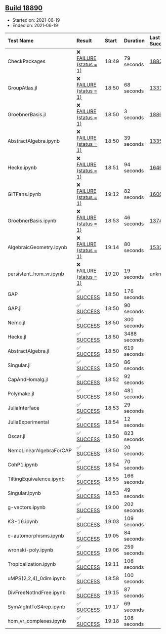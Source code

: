 ## [Build 18890](https://oscarci.mathematik.uni-kl.de/job/oscar/18890/)

* Started on: 2021-06-19
* Ended on: 2021-06-19

| Test Name    | Result | Start | Duration | Last Success | First Failure |
|:-------------|:-------|:------|:---------|:-------------|:--------------|
| CheckPackages | ❌ [FAILURE (status = 1)](https://oscarci.mathematik.uni-kl.de/job/oscar/18890/artifact/logs/build-18890/CheckPackages.log) | 18:49 | 79 seconds | [18822](https://oscarci.mathematik.uni-kl.de/job/oscar/18822/) | [18823](https://oscarci.mathematik.uni-kl.de/job/oscar/18823/) |
| GroupAtlas.jl | ❌ [FAILURE (status = 1)](https://oscarci.mathematik.uni-kl.de/job/oscar/18890/artifact/logs/build-18890/GroupAtlas.jl.log) | 18:50 | 68 seconds | [13311](https://oscarci.mathematik.uni-kl.de/job/oscar/13311/) | [13312](https://oscarci.mathematik.uni-kl.de/job/oscar/13312/) |
| GroebnerBasis.jl | ❌ [FAILURE (status = 1)](https://oscarci.mathematik.uni-kl.de/job/oscar/18890/artifact/logs/build-18890/GroebnerBasis.jl.log) | 18:50 | 3 seconds | [18864](https://oscarci.mathematik.uni-kl.de/job/oscar/18864/) | [18865](https://oscarci.mathematik.uni-kl.de/job/oscar/18865/) |
| AbstractAlgebra.ipynb | ❌ [FAILURE (status = 1)](https://oscarci.mathematik.uni-kl.de/job/oscar/18890/artifact/logs/build-18890/AbstractAlgebra.ipynb.log) | 18:50 | 39 seconds | [13355](https://oscarci.mathematik.uni-kl.de/job/oscar/13355/) | [13356](https://oscarci.mathematik.uni-kl.de/job/oscar/13356/) |
| Hecke.ipynb | ❌ [FAILURE (status = 1)](https://oscarci.mathematik.uni-kl.de/job/oscar/18890/artifact/logs/build-18890/Hecke.ipynb.log) | 18:51 | 94 seconds | [16463](https://oscarci.mathematik.uni-kl.de/job/oscar/16463/) | [16464](https://oscarci.mathematik.uni-kl.de/job/oscar/16464/) |
| GITFans.ipynb | ❌ [FAILURE (status = 1)](https://oscarci.mathematik.uni-kl.de/job/oscar/18890/artifact/logs/build-18890/GITFans.ipynb.log) | 19:12 | 82 seconds | [16068](https://oscarci.mathematik.uni-kl.de/job/oscar/16068/) | [16069](https://oscarci.mathematik.uni-kl.de/job/oscar/16069/) |
| GroebnerBasis.ipynb | ❌ [FAILURE (status = 1)](https://oscarci.mathematik.uni-kl.de/job/oscar/18890/artifact/logs/build-18890/GroebnerBasis.ipynb.log) | 18:53 | 46 seconds | [13748](https://oscarci.mathematik.uni-kl.de/job/oscar/13748/) | [13749](https://oscarci.mathematik.uni-kl.de/job/oscar/13749/) |
| AlgebraicGeometry.ipynb | ❌ [FAILURE (status = 1)](https://oscarci.mathematik.uni-kl.de/job/oscar/18890/artifact/logs/build-18890/AlgebraicGeometry.ipynb.log) | 19:14 | 80 seconds | [15322](https://oscarci.mathematik.uni-kl.de/job/oscar/15322/) | [15323](https://oscarci.mathematik.uni-kl.de/job/oscar/15323/) |
| persistent_hom_vr.ipynb | ❌ [FAILURE (status = 1)](https://oscarci.mathematik.uni-kl.de/job/oscar/18890/artifact/logs/build-18890/persistent_hom_vr.ipynb.log) | 19:20 | 19 seconds | unknown | unknown |
| GAP | ✅ [SUCCESS](https://oscarci.mathematik.uni-kl.de/job/oscar/18890/artifact/logs/build-18890/GAP.log) | 18:50 | 176 seconds |  |  |
| GAP.jl | ✅ [SUCCESS](https://oscarci.mathematik.uni-kl.de/job/oscar/18890/artifact/logs/build-18890/GAP.jl.log) | 18:50 | 90 seconds |  |  |
| Nemo.jl | ✅ [SUCCESS](https://oscarci.mathematik.uni-kl.de/job/oscar/18890/artifact/logs/build-18890/Nemo.jl.log) | 18:50 | 300 seconds |  |  |
| Hecke.jl | ✅ [SUCCESS](https://oscarci.mathematik.uni-kl.de/job/oscar/18890/artifact/logs/build-18890/Hecke.jl.log) | 18:50 | 3488 seconds |  |  |
| AbstractAlgebra.jl | ✅ [SUCCESS](https://oscarci.mathematik.uni-kl.de/job/oscar/18890/artifact/logs/build-18890/AbstractAlgebra.jl.log) | 18:50 | 619 seconds |  |  |
| Singular.jl | ✅ [SUCCESS](https://oscarci.mathematik.uni-kl.de/job/oscar/18890/artifact/logs/build-18890/Singular.jl.log) | 18:50 | 86 seconds |  |  |
| CapAndHomalg.jl | ✅ [SUCCESS](https://oscarci.mathematik.uni-kl.de/job/oscar/18890/artifact/logs/build-18890/CapAndHomalg.jl.log) | 18:52 | 92 seconds |  |  |
| Polymake.jl | ✅ [SUCCESS](https://oscarci.mathematik.uni-kl.de/job/oscar/18890/artifact/logs/build-18890/Polymake.jl.log) | 18:50 | 481 seconds |  |  |
| JuliaInterface | ✅ [SUCCESS](https://oscarci.mathematik.uni-kl.de/job/oscar/18890/artifact/logs/build-18890/JuliaInterface.log) | 18:53 | 29 seconds |  |  |
| JuliaExperimental | ✅ [SUCCESS](https://oscarci.mathematik.uni-kl.de/job/oscar/18890/artifact/logs/build-18890/JuliaExperimental.log) | 18:54 | 12 seconds |  |  |
| Oscar.jl | ✅ [SUCCESS](https://oscarci.mathematik.uni-kl.de/job/oscar/18890/artifact/logs/build-18890/Oscar.jl.log) | 18:50 | 823 seconds |  |  |
| NemoLinearAlgebraForCAP | ✅ [SUCCESS](https://oscarci.mathematik.uni-kl.de/job/oscar/18890/artifact/logs/build-18890/NemoLinearAlgebraForCAP.log) | 18:50 | 20 seconds |  |  |
| CohP1.ipynb | ✅ [SUCCESS](https://oscarci.mathematik.uni-kl.de/job/oscar/18890/artifact/logs/build-18890/CohP1.ipynb.log) | 18:54 | 70 seconds |  |  |
| TiltingEquivalence.ipynb | ✅ [SUCCESS](https://oscarci.mathematik.uni-kl.de/job/oscar/18890/artifact/logs/build-18890/TiltingEquivalence.ipynb.log) | 18:55 | 166 seconds |  |  |
| Singular.ipynb | ✅ [SUCCESS](https://oscarci.mathematik.uni-kl.de/job/oscar/18890/artifact/logs/build-18890/Singular.ipynb.log) | 18:53 | 49 seconds |  |  |
| g-vectors.ipynb | ✅ [SUCCESS](https://oscarci.mathematik.uni-kl.de/job/oscar/18890/artifact/logs/build-18890/g-vectors.ipynb.log) | 19:00 | 202 seconds |  |  |
| K3-16.ipynb | ✅ [SUCCESS](https://oscarci.mathematik.uni-kl.de/job/oscar/18890/artifact/logs/build-18890/K3-16.ipynb.log) | 19:03 | 109 seconds |  |  |
| c-automorphisms.ipynb | ✅ [SUCCESS](https://oscarci.mathematik.uni-kl.de/job/oscar/18890/artifact/logs/build-18890/c-automorphisms.ipynb.log) | 19:05 | 84 seconds |  |  |
| wronski-poly.ipynb | ✅ [SUCCESS](https://oscarci.mathematik.uni-kl.de/job/oscar/18890/artifact/logs/build-18890/wronski-poly.ipynb.log) | 19:06 | 259 seconds |  |  |
| Tropicalization.ipynb | ✅ [SUCCESS](https://oscarci.mathematik.uni-kl.de/job/oscar/18890/artifact/logs/build-18890/Tropicalization.ipynb.log) | 19:11 | 106 seconds |  |  |
| uMPS(2,2,4)_0dim.ipynb | ✅ [SUCCESS](https://oscarci.mathematik.uni-kl.de/job/oscar/18890/artifact/logs/build-18890/uMPS-2-2-4-_0dim.ipynb.log) | 18:58 | 100 seconds |  |  |
| DivFreeNotIndFree.ipynb | ✅ [SUCCESS](https://oscarci.mathematik.uni-kl.de/job/oscar/18890/artifact/logs/build-18890/DivFreeNotIndFree.ipynb.log) | 19:15 | 87 seconds |  |  |
| SymAlgIntToS4rep.ipynb | ✅ [SUCCESS](https://oscarci.mathematik.uni-kl.de/job/oscar/18890/artifact/logs/build-18890/SymAlgIntToS4rep.ipynb.log) | 19:17 | 69 seconds |  |  |
| hom_vr_complexes.ipynb | ✅ [SUCCESS](https://oscarci.mathematik.uni-kl.de/job/oscar/18890/artifact/logs/build-18890/hom_vr_complexes.ipynb.log) | 19:18 | 108 seconds |  |  |
